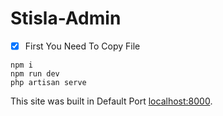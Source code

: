 # Stisla-Admin

- [x] First You Need To Copy File

```
npm i
npm run dev 
php artisan serve 
```

This site was built in Default Port [localhost:8000](http://localhost:8000).
